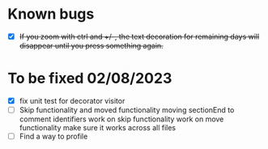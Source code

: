 # Known bugs
- [x] ~~If you zoom with ctrl and +/-, the text decoration for remaining days will disappear until you press something again.~~

# To be fixed 02/08/2023
- [x] fix unit test for decorator visitor
- [ ] Skip functionality and moved functionality
	moving sectionEnd to comment identifiers
	work on skip functionality
	work on move functionality
	make sure it works across all files
- [ ] Find a way to profile